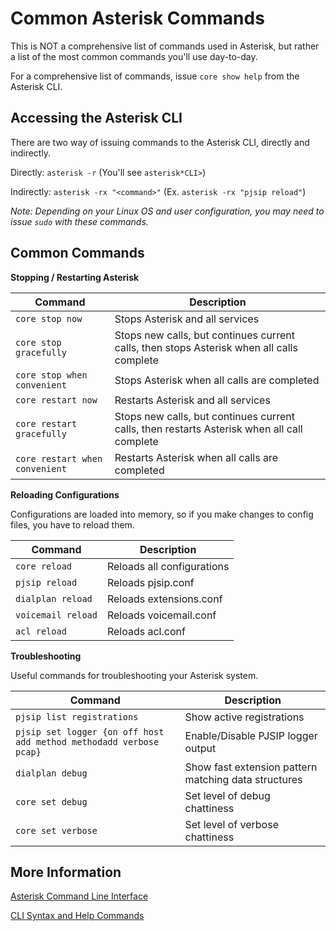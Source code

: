 # Common Asterisk Commands

This is NOT a comprehensive list of commands used in Asterisk, but rather a list of the most common commands you'll use day-to-day.

For a comprehensive list of commands, issue ```core show help``` from the Asterisk CLI.

## Accessing the Asterisk CLI

There are two way of issuing commands to the Asterisk CLI, directly and indirectly.

Directly: ```asterisk -r``` (You'll see ```asterisk*CLI>```)

Indirectly: ```asterisk -rx "<command>"``` (Ex. ```asterisk -rx "pjsip reload"```)

_Note: Depending on your Linux OS and user configuration, you may need to issue ```sudo``` with these commands._

## Common Commands

**Stopping / Restarting Asterisk**

| Command | Description |
| --- | --- |
| `core stop now` | Stops Asterisk and all services |
| `core stop gracefully` | Stops new calls, but continues current calls, then stops Asterisk when all calls complete |
| `core stop when convenient` | Stops Asterisk when all calls are completed |
| `core restart now` | Restarts Asterisk and all services |
| `core restart gracefully` | Stops new calls, but continues current calls, then restarts Asterisk when all call complete |
| `core restart when convenient` | Restarts Asterisk when all calls are completed |

**Reloading Configurations**

Configurations are loaded into memory, so if you make changes to config files, you have to reload them.

| Command | Description |
| --- | --- |
| `core reload` | Reloads all configurations |
| `pjsip reload` | Reloads pjsip.conf |
| `dialplan reload` | Reloads extensions.conf |
| `voicemail reload` | Reloads voicemail.conf |
| `acl reload` | Reloads acl.conf |

**Troubleshooting**

Useful commands for troubleshooting your Asterisk system.

| Command | Description |
| --- | --- |
| ```pjsip list registrations``` | Show active registrations |
| ```pjsip set logger {on off host add method methodadd verbose pcap}``` | Enable/Disable PJSIP logger output |
| ```dialplan debug``` | Show fast extension pattern matching data structures |
| ```core set debug``` | Set level of debug chattiness |
| ```core set verbose``` | Set level of verbose chattiness |

## More Information

[Asterisk Command Line Interface](https://docs.asterisk.org/Operation/Asterisk-Command-Line-Interface/)

[CLI Syntax and Help Commands](https://docs.asterisk.org/Operation/Asterisk-Command-Line-Interface/CLI-Syntax-and-Help-Commands/)
